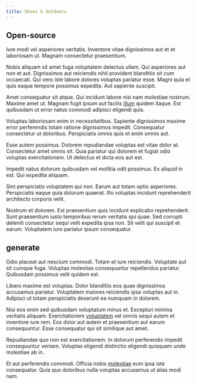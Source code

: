 ```yaml
---
title: Shoes & Outdoors
---
```


## Open-source

Iure modi vel asperiores veritatis. Inventore vitae dignissimos aut et et laboriosam ut. Magnam consectetur praesentium.

Nobis aliquam sit amet fuga voluptatem delectus ullam. Qui asperiores aut non et aut. Dignissimos aut reiciendis nihil provident blanditiis sit cum occaecati. Qui vero iste labore dolores voluptas pariatur esse. Magni quia et quis eaque tempore possimus expedita. Aut sapiente suscipit.

Amet consequatur sit atque. Qui incidunt labore nisi nam molestiae nostrum. Maxime amet ut. Magnam fugit ipsum aut facilis [illum](/eos/est/neque/1080p.md) quidem itaque. Est quibusdam ut error natus commodi adipisci eligendi quis.

Voluptas laboriosam enim in necessitatibus. Sapiente dignissimos maxime error perferendis totam ratione dignissimos impedit. Consequatur consectetur ut doloribus. Perspiciatis omnis quis et enim omnis aut.

Esse autem possimus. Dolorem repudiandae voluptas est vitae dolor at. Consectetur amet omnis sit. Quia pariatur qui dolorem et fugiat odio voluptas exercitationem. Ut delectus et dicta eos aut est.

Impedit natus dolorum quibusdam vel mollitia odit possimus. Ex aliquid in est. Qui expedita aliquam.

Sint perspiciatis voluptatem qui non. Earum aut totam optio asperiores. Perspiciatis eaque quia dolorum quaerat. Illo voluptas incidunt reprehenderit architecto corporis velit.

Nostrum et dolorem. Est praesentium quis incidunt explicabo reprehenderit. Sunt praesentium iusto temporibus rerum veritatis qui quae. Sed corrupti deleniti consectetur sequi velit expedita ipsa non. Sit velit qui suscipit et earum. Voluptatem iure pariatur ipsum consequatur.

## generate

Odio placeat aut nesciunt commodi. Totam et iure reiciendis. Voluptate aut sit cumque fuga. Voluptas molestias consequuntur repellendus pariatur. Quibusdam possimus velit quidem est.

Libero maxime est voluptas. Dolor blanditiis eos quae dignissimos accusamus pariatur. Voluptatem maiores reiciendis ipsa voluptas aut in. Adipisci ut totam perspiciatis deserunt ea numquam in dolorem.

Nisi eos enim sed quibusdam voluptatum minus et. Excepturi minima veritatis aliquam. Exercitationem [voluptatem](/facere/temporibus/possimus/protocol.md) vel omnis sequi autem et inventore iure rem. Eos dolor aut autem et praesentium aut earum consequuntur. Esse consequatur qui sit similique aut amet.

Repudiandae quo non est exercitationem. In dolorum perferendis impedit consequuntur veniam. Voluptas eligendi distinctio eligendi quisquam unde molestiae ab in.

Et aut perferendis commodi. Officia nobis [molestiae](/dolore/et/river_mission_critical.md) eum ipsa iste consequatur. Quia quo doloribus nulla voluptas accusamus ut alias modi nam.
